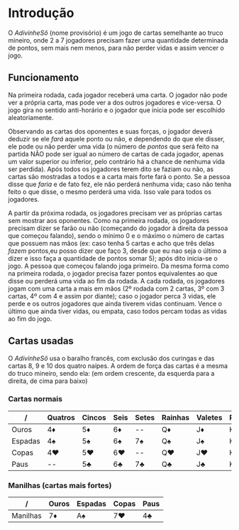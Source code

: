 [comment]: <> (Aqui é onde estará as regras do jogo, cartas necessárias e afins.)

# Introdução

O *AdivinheSô* (nome provisório) é um jogo de cartas semelhante ao truco mineiro, onde 2 a 
7 jogadores precisam fazer uma quantidade determinada de pontos, sem mais nem menos, para 
não perder vidas e assim vencer o jogo.

## Funcionamento

Na primeira rodada, cada jogador receberá uma carta. O jogador não pode ver a própria carta, 
mas pode ver a dos outros jogadores e vice-versa. O jogo gira no sentido anti-horário e 
o jogador que inicia pode ser escolhido aleatoriamente. 

Observando as cartas dos oponentes e suas forças, o jogador deverá deduzir se ele *fará* aquele
ponto ou não, e dependendo do que ele disser, ele pode ou não perder uma vida (o número de *pontos*
que será feito na partida NÃO pode ser igual ao número de cartas de cada jogador, apenas um valor 
superior ou inferior, pelo contrário há a chance de nenhuma vida ser perdida).
Após todos os jogadores terem dito se faziam ou não, as cartas são mostradas a todos e a carta
mais forte fará o ponto.
Se a pessoa disse que *faria* e de fato fez, ele não perderá nenhuma vida; caso não tenha feito
o que disse, o mesmo perderá uma vida. Isso vale para todos os jogadores.

A partir da próxima rodada, os jogadores precisam ver as próprias cartas sem mostrar aos oponentes.
Como na primeira rodada, os jogadores precisam dizer se farão ou não (começando do jogador à direita 
da pessoa que começou falando), sendo o mínimo 0 e o máximo o número de cartas que possuem nas mãos 
(ex: caso tenha 5 cartas e acho que três delas *fazem* pontos,eu posso dizer que faço 3, desde que 
eu nao seja o último a dizer e isso faça a quantidade de pontos somar 5); após dito inicia-se o jogo. 
A pessoa que começou falando joga primeiro. Da mesma forma como na primeira rodada, o jogador precisa 
fazer pontos equivalentes ao que disse ou perderá uma vida ao fim da rodada. A cada rodada, os jogadores 
jogam com uma carta a mais em mãos (2º rodada com 2 cartas, 3º com 3 cartas, 4º com 4 e assim por diante);
caso o jogador perca 3 vidas, ele perde e os outros jogadores que ainda tiverem vidas continuam. Vence o 
último que ainda tiver vidas, ou empata, caso todos percam todas as vidas ao fim do jogo. 

## Cartas usadas

O *AdivinheSô* usa o baralho francês, com exclusão dos curingas e das cartas 8, 9 e 10 dos quatro naipes.
A ordem de força das cartas é a mesma do truco mineiro, sendo ela:
(em ordem crescente, da esquerda para a direita, de cima para baixo)

### Cartas normais

| / | Quatros | Cincos | Seis | Setes | Rainhas | Valetes | Reis | Ases | *Duques* | *Ternos* |
| --- | --- | --- | --- | --- | --- | --- | --- | --- | --- | --- |
| Ouros | 4♦ | 5♦ | 6♦ | -- | Q♦ | J♦ | K♦ | A♦ | 2♦ | 3♦ | 
| Espadas | 4♠ | 5♠ | 6♠ | 7♠ | Q♠ | J♠ | K♠ | -- | 2♠ | 3♠ | 
| Copas | 4♥ | 5♥ | 6♥ | -- | Q♥ | J♥ | K♥ | A♥ | 2♥ | 3♥ | 
| Paus | -- | 5♣ | 6♣ | 7♣ | Q♣ | J♣ | K♣ | A♣ | 2♣ | 3♣ | 

### Manilhas (cartas mais fortes)

| / | Ouros | Espadas | Copas | Paus |
| --- | --- | --- | --- | --- |
| Manilhas | 7♦ | A♠ | 7♥ | 4♣ |
